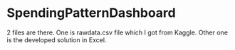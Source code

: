 # SpendingPatternDashboard

2 files are there. One is rawdata.csv file which I got from Kaggle. 
Other one is the developed solution in Excel.
